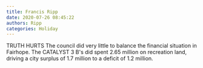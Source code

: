 ```yaml
---
title: Francis Ripp
date: 2020-07-26 08:45:22
authors: Ripp
categories: Holiday
---
```


 TRUTH HURTS The council did very little to balance the financial situation in Fairhope. The CATALYST 3 B's did spent 2.65 million on recreation land, driving a city surplus of 1.7 million to a deficit of 1.2 million.